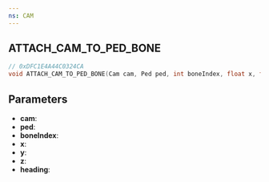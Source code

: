 ```yaml
---
ns: CAM
---
```

## ATTACH_CAM_TO_PED_BONE

```c
// 0xDFC1E4A44C0324CA
void ATTACH_CAM_TO_PED_BONE(Cam cam, Ped ped, int boneIndex, float x, float y, float z, BOOL heading);
```

## Parameters
* **cam**:
* **ped**:
* **boneIndex**:
* **x**:
* **y**:
* **z**:
* **heading**:
